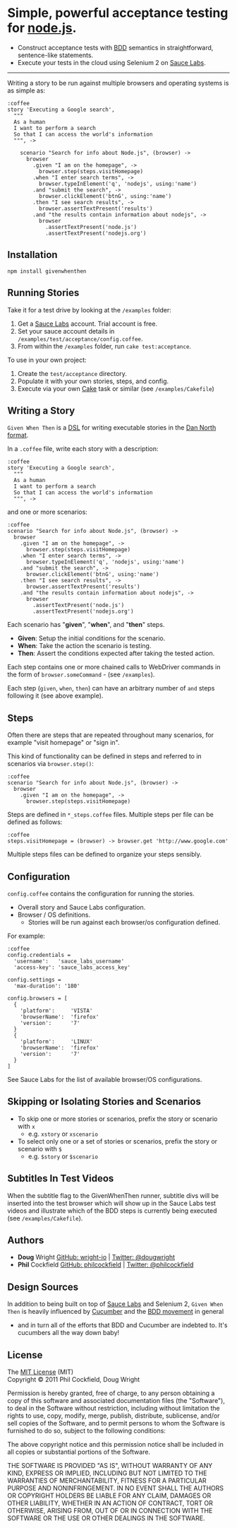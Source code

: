 # Simple, powerful acceptance testing for [node.js](http://nodejs.org/).

- Construct acceptance tests with [BDD](http://dannorth.net/introducing-bdd/) 
  semantics in straightforward, sentence-like statements. 
- Execute your tests in the cloud using Selenium 2 on [Sauce Labs](http://saucelabs.com/).


---

Writing a story to be run against multiple browsers and operating systems
is as simple as:

    :coffee
    story 'Executing a Google search',
      """
      As a human 
      I want to perform a search 
      So that I can access the world's information
      """, ->

        scenario "Search for info about Node.js", (browser) ->
          browser
            .given "I am on the homepage", -> 
              browser.step(steps.visitHomepage)
            .when "I enter search terms", ->
              browser.typeInElement('q', 'nodejs', using:'name')
            .and "submit the search", ->
              browser.clickElement('btnG', using:'name')
            .then "I see search results", ->
              browser.assertTextPresent('results')
            .and "the results contain information about nodejs", ->
              browser
                .assertTextPresent('node.js')
                .assertTextPresent('nodejs.org')



## Installation

 `npm install givenwhenthen`
    
## Running Stories

Take it for a test drive by looking at the `/examples` folder:  

1. Get a [Sauce Labs](http://saucelabs.com/) account. Trial account is free.
2. Set your sauce account details in `/examples/test/acceptance/config.coffee`.
3. From within the `/examples` folder, run `cake test:acceptance`.

To use in your own project:

1. Create the `test/acceptance` directory.
2. Populate it with your own stories, steps, and config.
3. Execute via your own [Cake](http://jashkenas.github.com/coffee-script/#cake) 
   task or similar (see `/examples/Cakefile`) 

## Writing a Story
`Given When Then` is a [DSL](http://en.wikipedia.org/wiki/Domain-specific_language) 
for writing executable stories in the 
[Dan North format](http://dannorth.net/whats-in-a-story/).

In a `.coffee` file, write each story with a description:

    :coffee
    story 'Executing a Google search',
      """
      As a human 
      I want to perform a search 
      So that I can access the world's information
      """, ->

and one or more scenarios:

    :coffee
    scenario "Search for info about Node.js", (browser) ->
      browser
        .given "I am on the homepage", -> 
          browser.step(steps.visitHomepage)
        .when "I enter search terms", ->
          browser.typeInElement('q', 'nodejs', using:'name')
        .and "submit the search", ->
          browser.clickElement('btnG', using:'name')
        .then "I see search results", ->
          browser.assertTextPresent('results')
        .and "the results contain information about nodejs", ->
          browser
            .assertTextPresent('node.js')
            .assertTextPresent('nodejs.org')
              
Each scenario has "**given**", "**when**", and "**then**" steps. 

- **Given**: Setup the initial conditions for the scenario.
- **When**: Take the action the scenario is testing.
- **Then**: Assert the conditions expected after taking the tested action.

Each step contains one or more chained calls to WebDriver commands in the form of 
`browser.someCommand` - (see `/examples`).

Each step (`given`, `when`, `then`) can have an arbitrary number of `and` steps following it
(see above example).

## Steps
Often there are steps that are repeated throughout many scenarios,
for example "visit homepage" or "sign in".

This kind of functionality can be defined in steps and referred to in scenarios via 
`browser.step()`:

    :coffee
    scenario "Search for info about Node.js", (browser) ->
      browser
        .given "I am on the homepage", -> 
          browser.step(steps.visitHomepage)

Steps are defined in `*_steps.coffee` files. Multiple steps per file can be defined 
as follows:  

    :coffee
    steps.visitHomepage = (browser) -> browser.get 'http://www.google.com'

Multiple steps files can be defined to organize your steps sensibly.

## Configuration
`config.coffee` contains the configuration for running the stories.

- Overall story and Sauce Labs configuration.
- Browser / OS definitions.
  - Stories will be run against each browser/os configuration defined.

For example:

    :coffee
    config.credentials =
      'username':   'sauce_labs_username'
      'access-key': 'sauce_labs_access_key'
  
    config.settings =
      'max-duration': '180'

    config.browsers = [
      {
        'platform':     'VISTA'
        'browserName':  'firefox'
        'version':      '7'
      }
      {
        'platform':     'LINUX'
        'browserName':  'firefox'
        'version':      '7'
      }
    ]

See Sauce Labs for the list of available browser/OS configurations.

## Skipping or Isolating Stories and Scenarios
- To skip one or more stories or scenarios, prefix the story or scenario with `x`
  - e.g. `xstory` or `xscenario`
- To select only one or a set of stories or scenarios, prefix the story or scenario with `$`
  - e.g. `$story` or `$scenario`

## Subtitles In Test Videos
When the subtitle flag to the GivenWhenThen runner, subtitle divs will be inserted into the 
test browser which will show up in the Sauce Labs test videos and illustrate which 
of the BDD steps is currently being executed (see `/examples/Cakefile`).

## Authors
- **Doug** Wright [GitHub: wright-io](https://github.com/wright-io) | [Twitter: @dougwright](https://twitter.com/#!/dougwright)
- **Phil** Cockfield [GitHub: philcockfield](https://github.com/philcockfield) | [Twitter: @philcockfield](https://twitter.com/#!/philcockfield)

## Design Sources
In addition to being built on top of [Sauce Labs](http://saucelabs.com/) 
and Selenium 2, `Given When Then` is heavily influenced by [Cucumber](http://cukes.info/) 
and the [BDD movement](http://en.wikipedia.org/wiki/Behavior_Driven_Development) in general 
- and in turn all of the efforts that BDD and Cucumber are indebted to. 
It's cucumbers all the way down baby!

## License
The [MIT License](http://www.opensource.org/licenses/mit-license.php) (MIT)  
Copyright © 2011 Phil Cockfield, Doug Wright

Permission is hereby granted, free of charge, to any person obtaining a copy of
this software and associated documentation files (the "Software"), to deal in
the Software without restriction, including without limitation the rights to
use, copy, modify, merge, publish, distribute, sublicense, and/or sell copies of
the Software, and to permit persons to whom the Software is furnished to do so,
subject to the following conditions:

The above copyright notice and this permission notice shall be included in all
copies or substantial portions of the Software.

THE SOFTWARE IS PROVIDED "AS IS", WITHOUT WARRANTY OF ANY KIND, EXPRESS OR IMPLIED,
INCLUDING BUT NOT LIMITED TO THE WARRANTIES OF MERCHANTABILITY, FITNESS FOR A
PARTICULAR PURPOSE AND NONINFRINGEMENT. IN NO EVENT SHALL THE AUTHORS OR COPYRIGHT
HOLDERS BE LIABLE FOR ANY CLAIM, DAMAGES OR OTHER LIABILITY, WHETHER IN AN ACTION
OF CONTRACT, TORT OR OTHERWISE, ARISING FROM, OUT OF OR IN CONNECTION WITH THE
SOFTWARE OR THE USE OR OTHER DEALINGS IN THE SOFTWARE.